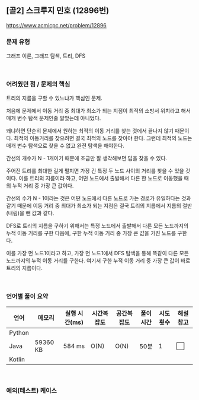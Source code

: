 ## [골2] 스크루지 민호 (12896번)

https://www.acmicpc.net/problem/12896

### 문제 유형

그래프 이론, 그래프 탐색, 트리, DFS

<br>

### 어려웠던 점 / 문제의 핵심

트리의 지름을 구할 수 있느냐가 핵심인 문제.

처음에 문제에서 이동 거리 중 최대가 최소가 되는 지점이 최적의 소방서 위치라고 해서 매개 변수 탐색 문제인줄 알았는데 아니었다.

왜냐하면 단순히 문제에서 원하는 최적의 이동 거리를 찾는 것에서 끝나지 않기 때문이다. 최적의 이동거리를 찾으려면 결국 최적의 노드를 찾아야 한다. 그런데 최적의 노드는 매개 변수 탐색으로 찾을 수 없고 완전 탐색을 해야한다.

간선의 개수가 N - 1개이기 때문에 조금만 잘 생각해보면 답을 찾을 수 있다.

주어진 트리를 최대한 길게 펼치면 가장 긴 특정 두 노드 사이의 거리를 찾을 수 있을 것이다. 이를 트리의 지름이라 하고, 어떤 노드에서 출발해서 다른 한 노드로 이동했을 때의 누적 거리 중 가장 큰 값이다.

간선의 수가 N - 1이라는 것은 어떤 노드에서 다른 노드로 가는 경로가 유일하다는 것과 같기 때문에 이동 거리 중 최대가 최소가 되는 지점은 결국 트리의 지름에서 지름의 절반(내림)을 뺀 값과 같다.

DFS로 트리의 지름을 구하기 위해서는 특정 노드에서 출발해서 다른 모든 노드까지의 누적 이동 거리를 구한 다음에, 구한 누적 이동 거리 중 가장 큰 값을 가진 노드를 구한다.

이를 가장 먼 노드1이라고 하고, 가장 먼 노드1에서 DFS 탐색을 통해 똑같이 다른 모든 노드까지의 누적 이동 거리를 구한다. 여기서 구한 누적 이동 거리 중 가장 큰 값이 바로 트리의 지름이다.

<br>

### 언어별 풀이 요약

| 언어   | 메모리   | 실행 시간(ms) | 시간복잡도 | 공간복잡도 | 풀이 시간 | 시도 횟수 | 해설 참고            |
| ------ | -------- | ------------- | ---------- | ---------- | --------- | --------- | -------------------- |
| Python |          |               |            |            |           |           |                      |
| Java   | 59360 KB | 584 ms        | O(N)       | O(N)       | 50분      | 1         | :white_large_square: |
| Kotlin |          |               |            |            |           |           |                      |

<br>

### 예외(테스트) 케이스

```
```

